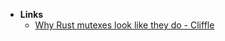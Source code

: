 
- **Links**
	- [Why Rust mutexes look like they do - Cliffle](http://cliffle.com/blog/rust-mutexes/)